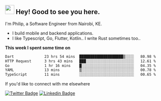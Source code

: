 <h2><img src="https://slackmojis.com/emojis/3643-cool-doge/download" width="30"/> Hey! Good to see you here.</h2>

<p>I'm Philip, a Software Engineer from Nairobi, KE. 

- I build mobile and backend applications.
- I like Typescript, Go, Flutter, Kotlin.. I write Rust sometimes too..</p>

**This week I spent some time on**
<!--START_SECTION:waka-->

```txt
Dart              23 hrs 54 mins  ████████████████████▒░░░░   80.98 %
HTTP Request      3 hrs 43 mins   ███░░░░░░░░░░░░░░░░░░░░░░   12.61 %
Go                1 hr 16 mins    █░░░░░░░░░░░░░░░░░░░░░░░░   04.35 %
YAML              13 mins         ▒░░░░░░░░░░░░░░░░░░░░░░░░   00.78 %
TypeScript        11 mins         ░░░░░░░░░░░░░░░░░░░░░░░░░   00.65 %
```

<!--END_SECTION:waka-->

If you'd like to connect with me elsewhere

[![Twitter Badge](https://img.shields.io/badge/-Twitter-1ca0f1?style=flat-square&labelColor=1ca0f1&logo=twitter&logoColor=white&link=https://twitter.com/_diogorodrigues)](https://twitter.com/kimathiphil)  [![Linkedin Badge](https://img.shields.io/badge/-LinkedIn-blue?style=flat-square&logo=Linkedin&logoColor=white&link=https://www.linkedin.com/in/philip-kimathi-2604a9114/)](https://www.linkedin.com/in/philip-kimathi-2604a9114/)
